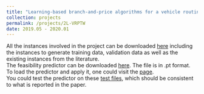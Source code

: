 ```yaml
---
title: "Learning-based branch-and-price algorithms for a vehicle routing problem with time windows and two-dimensional loading constraints"
collection: projects
permalink: /projects/2L-VRPTW
date: 2019.05 - 2020.01
---
```


All the instances involved in the project can be downloaded [here](https://drive.google.com/file/d/1YPWRLesVrDa0lpn5zZg1mRWXzPus8bWH/view?usp=sharing) including the instances to generate training data, validation data as well as the existing instances from the literature.<br>
The feasibility predictor can be downloaded [here](https://drive.google.com/file/d/1j3lLncUSu8UlRpSkHt7UUlNkJEaJJG_-/view?usp=sharing). The file is in .pt format. To load the predictor and apply it, one could visit the [page](https://pytorch.org/tutorials/advanced/cpp_export.html). <br>
You could test the predictor on these [test files](https://drive.google.com/file/d/1Vj2vlKO7LWYv2tkY65K4oWdHIVhO6HJP/view?usp=sharing), which should be consistent to what is reported in the paper.
